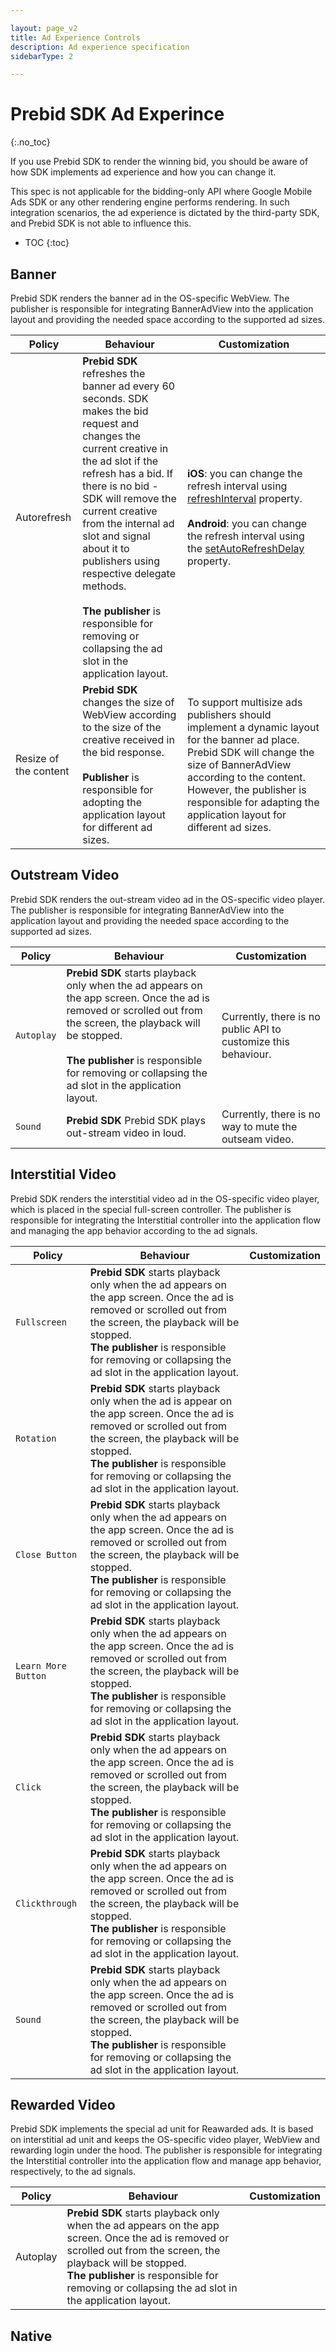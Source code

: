 ```yaml
---

layout: page_v2
title: Ad Experience Controls
description: Ad experience specification
sidebarType: 2

---
```


# Prebid SDK Ad Experince
{:.no_toc}

If you use Prebid SDK to render the winning bid, you should be aware of how SDK implements ad experience and how you can change it.

This spec is not applicable for the bidding-only API where Google Mobile Ads SDK or any other rendering engine performs rendering. In such integration scenarios, the ad experience is dictated by the third-party SDK, and Prebid SDK is not able to influence this. 


* TOC
{:toc}

## Banner

Prebid SDK renders the banner ad in the OS-specific WebView. The publisher is responsible for integrating BannerAdView into the application layout and providing the needed space according to the supported ad sizes.  

| Policy | Behaviour | Customization | 
|--------|-----------|---------------|
|Autorefresh| **Prebid SDK** refreshes the banner ad every 60 seconds. SDK makes the bid request and changes the current creative in the ad slot if the refresh has a bid. If there is no bid - SDK will remove the current creative from the internal ad slot and signal about it to publishers using respective delegate methods. <br><br> **The publisher** is responsible for removing or collapsing the ad slot in the application layout. |**iOS**: you can change the refresh interval using [refreshInterval](https://docs.prebid.org/prebid-mobile-ios/Classes/BannerView.html#/c:@M@PrebidMobile@objc(cs)BannerView(py)refreshInterval) property. <br><br> **Android**: you can change the refresh interval using the [setAutoRefreshDelay](https://docs.prebid.org/prebid-mobile-android/org/prebid/mobile/api/rendering/BannerView.html#setAutoRefreshDelay(int)) property.|
| Resize of the content|**Prebid SDK** changes the size of WebView according to the size of the creative received in the bid response. <br><br> **Publisher** is responsible for adopting the application layout for different ad sizes.|To support multisize ads publishers should implement a dynamic layout for the banner ad place. Prebid SDK will change the size of BannerAdView according to the content. However, the publisher is responsible for adapting the application layout for different ad sizes. |



## Outstream Video

Prebid SDK renders the out-stream video ad in the OS-specific video player. The publisher is responsible for integrating BannerAdView into the application layout and providing the needed space according to the supported ad sizes. 

| Policy | Behaviour | Customization | 
|--------|-----------|---------------|
|`Autoplay`| **Prebid SDK** starts playback only when the ad appears on the app screen. Once the ad is removed or scrolled out from the screen, the playback will be stopped. <br> <br> **The publisher** is responsible for removing or collapsing the ad slot in the application layout. |Currently, there is no public API to customize this behaviour.|
|`Sound`| **Prebid SDK** Prebid SDK plays out-stream video in loud. | Currently, there is no way to mute the outseam video.|

## Interstitial Video

Prebid SDK renders the interstitial video ad in the OS-specific video player, which is placed in the special full-screen controller. The publisher is responsible for integrating the Interstitial controller into the application flow and managing the app behavior according to the ad signals. 

| Policy | Behaviour | Customization | 
|--------|-----------|---------------|
| `Fullscreen` | **Prebid SDK** starts playback only when the ad appears on the app screen. Once the ad is removed or scrolled out from the screen, the playback will be stopped. <br> **The publisher** is responsible for removing or collapsing the ad slot in the application layout. ||
| `Rotation` | **Prebid SDK** starts playback only when the ad is appear on the app screen. Once the ad is removed or scrolled out from the screen, the playback will be stopped. <br> **The publisher** is responsible for removing or collapsing the ad slot in the application layout. ||
| `Close Button` | **Prebid SDK** starts playback only when the ad appears on the app screen. Once the ad is removed or scrolled out from the screen, the playback will be stopped. <br> **The publisher** is responsible for removing or collapsing the ad slot in the application layout. ||
| `Learn More Button` | **Prebid SDK** starts playback only when the ad appears on the app screen. Once the ad is removed or scrolled out from the screen, the playback will be stopped. <br> **The publisher** is responsible for removing or collapsing the ad slot in the application layout. ||
| `Click` | **Prebid SDK** starts playback only when the ad appears on the app screen. Once the ad is removed or scrolled out from the screen, the playback will be stopped. <br> **The publisher** is responsible for removing or collapsing the ad slot in the application layout. ||
| `Clickthrough` | **Prebid SDK** starts playback only when the ad appears on the app screen. Once the ad is removed or scrolled out from the screen, the playback will be stopped. <br> **The publisher** is responsible for removing or collapsing the ad slot in the application layout. ||
| `Sound` | **Prebid SDK** starts playback only when the ad appears on the app screen. Once the ad is removed or scrolled out from the screen, the playback will be stopped. <br> **The publisher** is responsible for removing or collapsing the ad slot in the application layout. ||

## Rewarded Video 

Prebid SDK implements the special ad unit for Reawarded ads. It is based on interstitial ad unit and keeps the OS-specific video player, WebView and rewarding login under the hood. The publisher is responsible for integrating the Interstitial controller into the application flow and manage app behavior, respectively, to the ad signals. 

| Policy | Behaviour | Customization | 
|--------|-----------|---------------|
|Autoplay| **Prebid SDK** starts playback only when the ad appears on the app screen. Once the ad is removed or scrolled out from the screen, the playback will be stopped. <br> **The publisher** is responsible for removing or collapsing the ad slot in the application layout. ||

## Native

